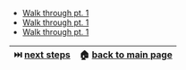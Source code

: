 

* [Walk through pt. 1](https://codepen.io/sleepypioneer/pen/RvXyQq)
* [Walk through pt. 1](https://codepen.io/sleepypioneer/pen/LqwrEX)
* [Walk through pt. 1](https://codepen.io/sleepypioneer/pen/NJKbNx)





|⏭️ [next steps](/next_steps.md)|🏠 [back to main page](/README.md)|
|:-----------------------------------------------: |:-----------------------------------------------: |   
